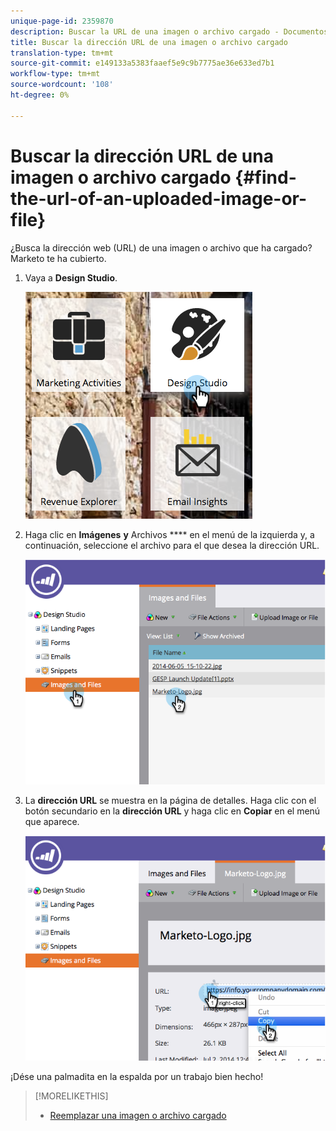 ```yaml
---
unique-page-id: 2359870
description: Buscar la URL de una imagen o archivo cargado - Documentos de marketing - Documentación del producto
title: Buscar la dirección URL de una imagen o archivo cargado
translation-type: tm+mt
source-git-commit: e149133a5383faaef5e9c9b7775ae36e633ed7b1
workflow-type: tm+mt
source-wordcount: '108'
ht-degree: 0%

---
```



# Buscar la dirección URL de una imagen o archivo cargado {#find-the-url-of-an-uploaded-image-or-file}

¿Busca la dirección web (URL) de una imagen o archivo que ha cargado? Marketo te ha cubierto.

1. Vaya a **Design Studio**.

   ![](assets/designstudio-4.png)

1. Haga clic en **Imágenes** **y** Archivos **** en el menú de la izquierda y, a continuación, seleccione el archivo para el que desea la dirección URL.

   ![](assets/image2014-9-25-14-3a47-3a53.png)

1. La **dirección URL** se muestra en la página de detalles. Haga clic con el botón secundario en la **dirección URL** y haga clic en **Copiar** en el menú que aparece.

   ![](assets/image2014-9-25-14-3a48-3a16.png)

¡Dése una palmadita en la espalda por un trabajo bien hecho!

>[!MORELIKETHIS]
>
>* [Reemplazar una imagen o archivo cargado](replace-an-uploaded-image-or-file.md)

>



